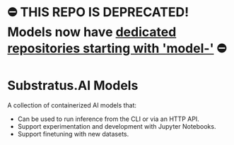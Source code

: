 # :no_entry: THIS REPO IS DEPRECATED! Models now have [dedicated repositories starting with 'model-'](https://github.com/orgs/substratusai/repositories?q=model-&type=all&language=&sort=) :no_entry:

# Substratus.AI Models

A collection of containerized AI models that:

* Can be used to run inference from the CLI or via an HTTP API.
* Support experimentation and development with Jupyter Notebooks.
* Support finetuning with new datasets.
